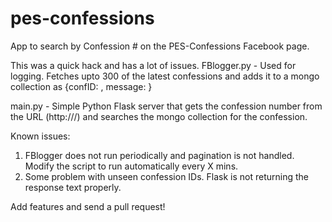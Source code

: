 pes-confessions
===============

App to search by Confession # on the PES-Confessions Facebook page. 

This was a quick hack and has a lot of issues. 
FBlogger.py - Used for logging. Fetches upto 300 of the latest confessions and adds it to a mongo collection as {confID: <Confession Number>, message: <body of the post>}

main.py - Simple Python Flask server that gets the confession number from the URL (http://<HOST>/<Confession Number>) and searches the mongo collection for the confession. 

Known issues: 
1. FBlogger does not run periodically and pagination is not handled. Modify the script to run automatically every X mins. 
2. Some problem with unseen confession IDs. Flask is not returning the response text properly. 

Add features and send a pull request! 
